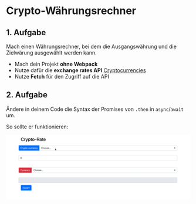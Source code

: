 # Crypto-Währungsrechner

## 1. Aufgabe
Mach einen Währungsrechner, bei dem die Ausgangswährung und die Zielwärung ausgewählt werden kann.
 - Mach dein Projekt **ohne Webpack**
 - Nutze dafür die **exchange rates API** [Cryptocurrencies](https://www.cryptonator.com/api)
 - Nutze **Fetch** für den Zugriff auf die API
 
## 2. Aufgabe
Ändere in deinem Code die Syntax der Promises von `.then` in `async`/`await` um.

So sollte er funktionieren:

 
 ![preview](./demo.gif)
